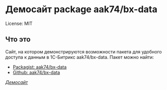 Демосайт package aak74/bx-data
=====
License: MIT

## Что это

Сайт, на котором демонстрируются возможности пакета для удобного доступа к данным в 1С-Битрикс aak74/bx-data.
Пакет можно найти:
* [Packagist: aak74/bx-data](https://packagist.org/packages/aak74/bx-data)
* [Github: aak74/bx-data](https://github.com/aak74/bx-data)

_[Демосайт](http://demo.gbdev.xyz/)_
